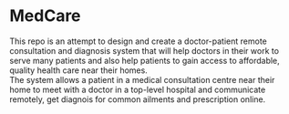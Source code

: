 # MedCare
This repo is an attempt to design and create a doctor-patient remote consultation and diagnosis system that will help doctors in their work to serve many patients and also help patients to gain access to affordable, quality health care near their homes.  
The system allows a patient in a medical consultation centre near their home to meet with a doctor in a top-level hospital and communicate remotely, get diagnois for common ailments and prescription online.   

